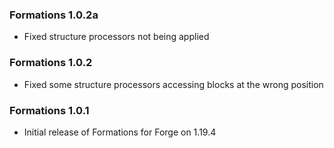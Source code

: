 ### Formations 1.0.2a
- Fixed structure processors not being applied

### Formations 1.0.2
- Fixed some structure processors accessing blocks at the wrong position

### Formations 1.0.1
- Initial release of Formations for Forge on 1.19.4
